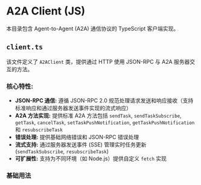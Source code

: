 # A2A Client (JS)

本目录包含 Agent-to-Agent (A2A) 通信协议的 TypeScript 客户端实现。

## `client.ts`

该文件定义了 `A2AClient` 类，提供通过 HTTP 使用 JSON-RPC 与 A2A 服务器交互的方法。

### 核心特性:

- **JSON-RPC 通信:** 遵循 JSON-RPC 2.0 规范处理请求发送和响应接收（支持标准响应和通过服务器发送事件实现的流式响应）
- **A2A 方法实现:** 提供标准 A2A 方法包括 `sendTask`, `sendTaskSubscribe`, `getTask`, `cancelTask`, `setTaskPushNotification`, `getTaskPushNotification` 和 `resubscribeTask`
- **错误处理:** 提供基础网络错误和 JSON-RPC 错误处理
- **流式支持:** 通过服务器发送事件 (SSE) 管理实时任务更新 (`sendTaskSubscribe`, `resubscribeTask`)
- **可扩展性:** 支持为不同环境（如 Node.js）提供自定义 `fetch` 实现

### 基础用法
